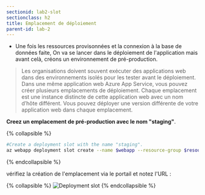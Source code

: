 ```yaml
---
sectionid: lab2-slot
sectionclass: h2
title: Emplacement de déploiement 
parent-id: lab-2
---
```


- Une fois les ressources provisonnées et la connexion à la base de données faite, On va se lancer dans le déploiement de l'application mais avant celà, créons un environnement de pré-production.

> Les organisations doivent souvent exécuter des applications web dans des environnements isolés pour les tester avant le déploiement. Dans une même application web Azure App Service, vous pouvez créer plusieurs emplacements de déploiement. Chaque emplacement est une instance distincte de cette application web avec un nom d’hôte différent. Vous pouvez déployer une version différente de votre application web dans chaque emplacement.

**Creez un emplacement de pré-production avec le nom "staging"**.

{% collapsible %}

```bash
#Create a deployment slot with the name "staging".
az webapp deployment slot create --name $webapp --resource-group $resourceGroup --slot staging
```

{% endcollapsible %}

vérifiez la création de l'emplacement via le portail et notez l'URL :

{% collapsible %}
![Deployment slot](/media/lab1/deployment_slot.png)
{% endcollapsible %}

